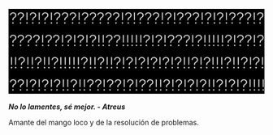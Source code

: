 ![Imagen loading separador](https://github.com/navfer/navfer/blob/main/int.jpg)  

***No lo lamentes, sé mejor. - Atreus***  

  
Amante del mango loco y de la resolución de problemas.  



<!--
**navfer/navfer** is a ✨ _special_ ✨ repository because its `README.md` (this file) appears on your GitHub profile.

Here are some ideas to get you started:

- 🔭 I’m currently working on ...
- 🌱 I’m currently learning ...
- 👯 I’m looking to collaborate on ...
- 🤔 I’m looking for help with ...
- 💬 Ask me about ...
- 📫 How to reach me: ...
- 😄 Pronouns: ...
- ⚡ Fun fact: ...
-->
